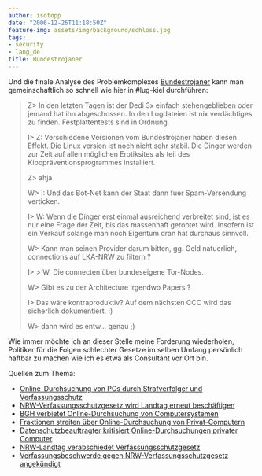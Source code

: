 ```yaml
---
author: isotopp
date: "2006-12-26T11:18:50Z"
feature-img: assets/img/background/schloss.jpg
tags:
- security
- lang_de
title: Bundestrojaner
---
```

Und die finale Analyse des Problemkomplexes 
[Bundestrojaner](http://www.lawblog.de/index.php/archives/2006/12/21/staatlich-organisierter-hausfriedensbruch/)
kann man gemeinschaftlich so schnell wie hier in #lug-kiel durchführen:

> Z> In den letzten Tagen ist der Dedi 3x einfach stehengeblieben oder
> jemand hat ihn abgeschossen. In den Logdateien ist nix verdächtiges zu
> finden. Festplattentests sind in Ordnung.
>
> I> Z: Verschiedene Versionen vom Bundestrojaner haben diesen Effekt. Die
> Linux version ist noch nicht sehr stabil. Die Dinger werden zur Zeit auf
> allen möglichen Erotiksites als teil des Kipopräventionsprogrammes
> installiert.
> 
> Z> ahja
>
> W> I: Und das Bot-Net kann der Staat dann fuer Spam-Versendung verticken.
>
> I> W: Wenn die Dinger erst einmal ausreichend verbreitet sind, ist es nur
> eine Frage der Zeit, bis das massenhaft gerootet wird. Insofern ist ein
> Verkauf solange man noch Eigentum dran hat durchaus sinnvoll.
>
> W> Kann man seinen Provider darum bitten, gg. Geld natuerlich, connections
> auf LKA-NRW zu filtern ?
>
> I> > W: Die connecten über bundeseigene Tor-Nodes.
>
> W> Gibt es zu der Architecture irgendwo Papers ?
>
> I> Das wäre kontraproduktiv? Auf dem nächsten CCC wird das sicherlich
> dokumentiert. :)
>
> W> dann wird es entw... genau ;)

Wie immer möchte ich an dieser Stelle meine Forderung wiederholen, Politiker
für die Folgen schlechter Gesetze im selben Umfang persönlich haftbar zu
machen wie ich es etwa als Consultant vor Ort bin.

Quellen zum Thema:

- [Online-Durchsuchung von PCs durch Strafverfolger und Verfassungsschutz](http://www.heise.de/newsticker/meldung/82154)
- [NRW-Verfassungsschutzgesetz wird Landtag erneut beschäftigen](http://www.heise.de/newsticker/meldung/82213)
- [BGH verbietet Online-Durchsuchung von Computersystemen](http://www.heise.de/newsticker/meldung/82341)
- [Fraktionen streiten über Online-Durchsuchung von Privat-Computern](http://www.heise.de/newsticker/meldung/82495)
- [Datenschutzbeauftragter kritisiert Online-Durchsuchungen privater Computer](http://www.heise.de/newsticker/meldung/82507)
- [NRW-Landtag verabschiedet Verfassungsschutzgesetz ](http://www.heise.de/newsticker/meldung/82814)
- [Verfassungsbeschwerde gegen NRW-Verfassungsschutzgesetz angekündigt](http://www.heise.de/newsticker/meldung/82834)
